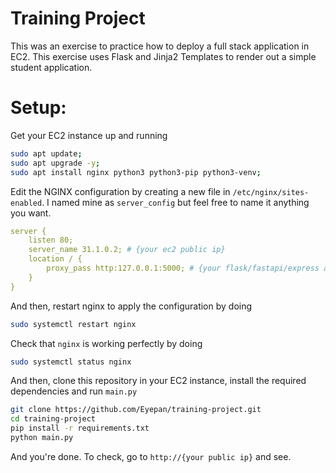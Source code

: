 # Training Project

This was an exercise to practice how to deploy a full stack application in EC2. This exercise uses Flask and Jinja2 Templates to render out a simple student application.

# Setup:

Get your EC2 instance up and running

```bash
sudo apt update;
sudo apt upgrade -y;
sudo apt install nginx python3 python3-pip python3-venv;
```

Edit the NGINX configuration by creating a new file in `/etc/nginx/sites-enabled`. I named mine as `server_config` but feel free to name it anything you want.

```yaml
server {
    listen 80;
    server_name 31.1.0.2; # {your ec2 public ip}
    location / {
        proxy_pass http:127.0.0.1:5000; # {your flask/fastapi/express application api endpoint}
    }
}
```

And then, restart nginx to apply the configuration by doing

```bash
sudo systemctl restart nginx
```

Check that `nginx` is working perfectly by doing

```bash
sudo systemctl status nginx
```

And then, clone this repository in your EC2 instance, install the required dependencies and run `main.py`

```bash
git clone https://github.com/Eyepan/training-project.git
cd training-project
pip install -r requirements.txt
python main.py
```

And you're done. To check, go to `http://{your public ip}` and see.
